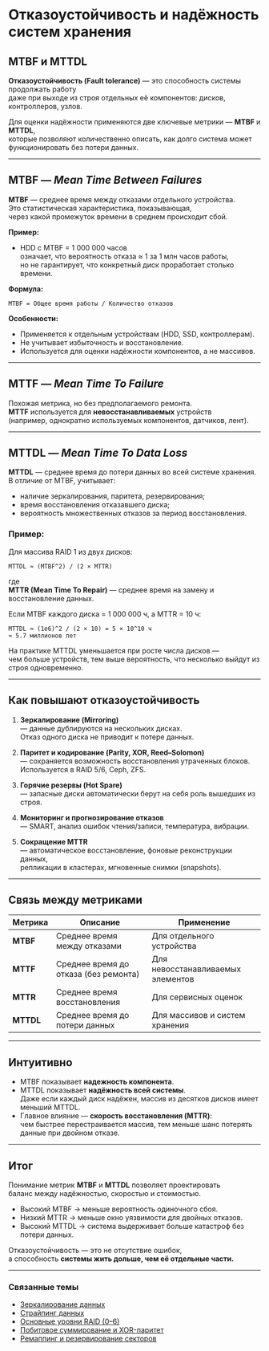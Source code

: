 # Отказоустойчивость и надёжность систем хранения  
## MTBF и MTTDL

**Отказоустойчивость (Fault tolerance)** — это способность системы продолжать работу  
даже при выходе из строя отдельных её компонентов: дисков, контроллеров, узлов.  

Для оценки надёжности применяются две ключевые метрики — **MTBF** и **MTTDL**,  
которые позволяют количественно описать, как долго система может функционировать без потери данных.

---

## MTBF — *Mean Time Between Failures*

**MTBF** — среднее время между отказами отдельного устройства.  
Это статистическая характеристика, показывающая,  
через какой промежуток времени в среднем происходит сбой.

**Пример:**
- HDD с MTBF = 1 000 000 часов  
  означает, что вероятность отказа ≈ 1 за 1 млн часов работы,  
  но не гарантирует, что конкретный диск проработает столько времени.

**Формула:**
```
MTBF = Общее время работы / Количество отказов
```


**Особенности:**
- Применяется к отдельным устройствам (HDD, SSD, контроллерам).
- Не учитывает избыточность и восстановление.
- Используется для оценки надёжности компонентов, а не массивов.

---

## MTTF — *Mean Time To Failure*

Похожая метрика, но без предполагаемого ремонта.  
**MTTF** используется для **невосстанавливаемых** устройств  
(например, однократно используемых компонентов, датчиков, лент).

---

## MTTDL — *Mean Time To Data Loss*

**MTTDL** — среднее время до потери данных во всей системе хранения.  
В отличие от MTBF, учитывает:
- наличие зеркалирования, паритета, резервирования;
- время восстановления отказавшего диска;
- вероятность множественных отказов за период восстановления.

### Пример:

Для массива RAID 1 из двух дисков:
```
MTTDL ≈ (MTBF^2) / (2 × MTTR)
```
где  
**MTTR (Mean Time To Repair)** — среднее время на замену и восстановление данных.

Если MTBF каждого диска = 1 000 000 ч, а MTTR = 10 ч:
```
MTTDL ≈ (1e6)^2 / (2 × 10) = 5 × 10^10 ч
≈ 5.7 миллионов лет
```
На практике MTTDL уменьшается при росте числа дисков —  
чем больше устройств, тем выше вероятность, что несколько выйдут из строя одновременно.

---

## Как повышают отказоустойчивость

1. **Зеркалирование (Mirroring)**  
   — данные дублируются на нескольких дисках.  
   Отказ одного диска не приводит к потере данных.

2. **Паритет и кодирование (Parity, XOR, Reed–Solomon)**  
   — сохраняется возможность восстановления утраченных блоков.  
   Используется в RAID 5/6, Ceph, ZFS.

3. **Горячие резервы (Hot Spare)**  
   — запасные диски автоматически берут на себя роль вышедших из строя.

4. **Мониторинг и прогнозирование отказов**  
   — SMART, анализ ошибок чтения/записи, температура, вибрации.

5. **Сокращение MTTR**  
   — автоматическое восстановление, фоновые реконструкции данных,  
     репликации в кластерах, мгновенные снимки (snapshots).

---

## Связь между метриками

| Метрика | Описание | Применение |
|----------|-----------|-------------|
| **MTBF** | Среднее время между отказами | Для отдельного устройства |
| **MTTF** | Среднее время до отказа (без ремонта) | Для невосстанавливаемых элементов |
| **MTTR** | Среднее время восстановления | Для сервисных оценок |
| **MTTDL** | Среднее время до потери данных | Для массивов и систем хранения |

---

## Интуитивно

- MTBF показывает **надежность компонента**.  
- MTTDL показывает **надёжность всей системы**.  
  Даже если каждый диск надёжен, массив из десятков дисков имеет меньший MTTDL.  
- Главное влияние — **скорость восстановления (MTTR)**:  
  чем быстрее перестраивается массив, тем меньше шанс потерять данные при двойном отказе.

---

## Итог

Понимание метрик **MTBF** и **MTTDL** позволяет проектировать  
баланс между надёжностью, скоростью и стоимостью.  

- Высокий MTBF → меньше вероятность одиночного сбоя.  
- Низкий MTTR → меньше окно уязвимости для двойных отказов.  
- Высокий MTTDL → система выдерживает больше катастроф без потери данных.

Отказоустойчивость — это не отсутствие ошибок,  
а способность **системы жить дольше, чем её отдельные части.**

---

### Связанные темы

- [Зеркалирование данных](/Nodes/DataManagement_and_Storage/Storage/Redundancy/Mirroring.md)  
- [Страйпинг данных](/Nodes/DataManagement_and_Storage/Storage/Redundancy/Striping.md)  
- [Основные уровни RAID (0–6)](/Nodes/DataManagement_and_Storage/Storage/Redundancy/RAID_Levels.md)  
- [Побитовое суммирование и XOR-паритет](/Nodes/DataManagement_and_Storage/Storage/Redundancy/Parity_and_XOR.md)  
- [Ремаппинг и резервирование секторов](/Nodes/DataManagement_and_Storage/Storage/Redundancy/Remapping_and_SectorSparing.md)

